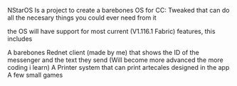 NStarOS Is a project to create a barebones OS for CC: Tweaked that can do all the necesary things you could ever need from it

the OS will have support for most current (V1.116.1 Fabric) features, this includes

A barebones Rednet client (made by me) that shows the ID of the messenger and the text they send (Will become more advanced the more coding i learn)
A Printer system that can print artecales designed in the app
A few small games
